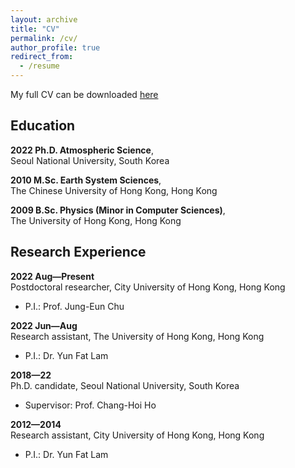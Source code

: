 ```yaml
---
layout: archive
title: "CV"
permalink: /cv/
author_profile: true
redirect_from:
  - /resume
---
```


My full CV can be downloaded [here](/files/cv_steven.pdf)

## Education

**2022 Ph.D. Atmospheric Science**,
<br>Seoul National University, South Korea

**2010 M.Sc. Earth System Sciences**,
<br>The Chinese University of Hong Kong, Hong Kong

**2009 B.Sc. Physics (Minor in Computer Sciences)**,
<br>The University of Hong Kong, Hong Kong

## Research Experience
**2022 Aug—Present**
<br>Postdoctoral researcher, City University of Hong Kong, Hong Kong
- P.I.: Prof. Jung-Eun Chu

**2022 Jun—Aug**
<br>Research assistant, The University of Hong Kong, Hong Kong
- P.I.: Dr. Yun Fat Lam

**2018—22**
<br>Ph.D. candidate, Seoul National University, South Korea
- Supervisor: Prof. Chang-Hoi Ho

**2012—2014**
<br>Research assistant, City University of Hong Kong, Hong Kong
- P.I.: Dr. Yun Fat Lam

